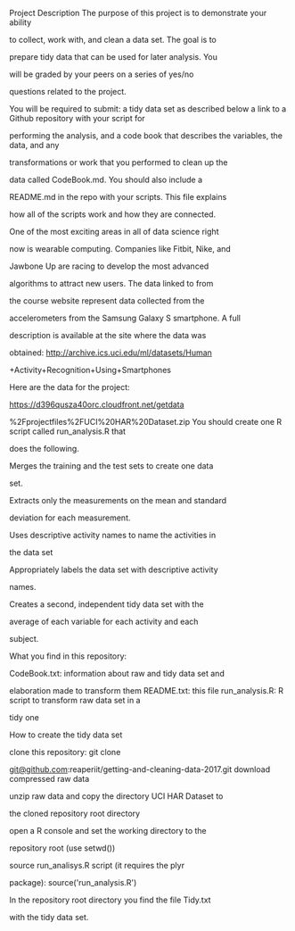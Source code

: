 Project Description
The purpose of this project is to demonstrate your ability 

to collect, work with, and clean a data set. The goal is to 

prepare tidy data that can be used for later analysis. You 

will be graded by your peers on a series of yes/no 

questions related to the project.

You will be required to submit:
a tidy data set as described below
a link to a Github repository with your script for 

performing the analysis, and
a code book that describes the variables, the data, and any 

transformations or work that you performed to clean up the 

data called CodeBook.md. You should also include a 

README.md in the repo with your scripts. This file explains 

how all of the scripts work and how they are connected.

One of the most exciting areas in all of data science right 

now is wearable computing. Companies like Fitbit, Nike, and 

Jawbone Up are racing to develop the most advanced 

algorithms to attract new users. The data linked to from 

the course website represent data collected from the 

accelerometers from the Samsung Galaxy S smartphone. A full 

description is available at the site where the data was 

obtained: http://archive.ics.uci.edu/ml/datasets/Human

+Activity+Recognition+Using+Smartphones

Here are the data for the project: 

https://d396qusza40orc.cloudfront.net/getdata

%2Fprojectfiles%2FUCI%20HAR%20Dataset.zip
You should create one R script called run_analysis.R that 

does the following.

Merges the training and the test sets to create one data 

set.

Extracts only the measurements on the mean and standard 

deviation for each measurement.

Uses descriptive activity names to name the activities in 

the data set

Appropriately labels the data set with descriptive activity 

names.

Creates a second, independent tidy data set with the 

average of each variable for each activity and each 

subject.


What you find in this repository:

CodeBook.txt: information about raw and tidy data set and 

elaboration made to transform them
README.txt: this file
run_analysis.R: R script to transform raw data set in a 

tidy one


How to create the tidy data set

clone this repository: git clone 

git@github.com:reaperiit/getting-and-cleaning-data-2017.git
download compressed raw data

unzip raw data and copy the directory UCI HAR Dataset to 

the cloned repository root directory

open a R console and set the working directory to the 

repository root (use setwd())

source run_analisys.R script (it requires the plyr 

package): source('run_analysis.R')

In the repository root directory you find the file Tidy.txt 

with the tidy data set.
